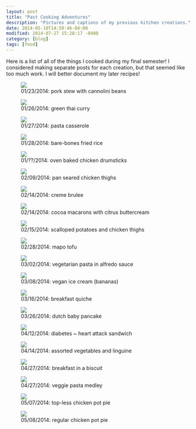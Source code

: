 ```yaml
---
layout: post
title: "Past Cooking Adventures"
description: "Pictures and captions of my previous kitchen creations."
date: 2014-05-10T14:59:46-04:00
modified: 2014-07-27 15:28:17 -0400
category: [blog]
tags: [food]
---
```


Here is a list of all of the things I cooked during my final semester!
I considered making separate posts for each creation, but that seemed
like too much work. I will better document my later recipes!

<figure>
	<img src="https://scontent-b.xx.fbcdn.net/hphotos-frc3/t1.0-9/1011573_10153811222990105_138442725_n.jpg">
	<figcaption>01/23/2014: pork stew with cannolini beans</figcaption>
</figure>

<figure>
	<img src="https://scontent-a.xx.fbcdn.net/hphotos-prn1/t1.0-9/1014033_10153811223165105_1564045403_n.jpg">
	<figcaption>01/26/2014: green thai curry</figcaption>
</figure>

<figure>
	<img src="https://fbcdn-sphotos-c-a.akamaihd.net/hphotos-ak-ash3/t1.0-9/1235393_10153811223335105_300901769_n.jpg">
	<figcaption>01/27/2014: pasta casserole</figcaption>
</figure>

<figure>
	<img src="https://scontent-b.xx.fbcdn.net/hphotos-frc1/t1.0-9/1604649_10153811223830105_777408468_n.jpg">
	<figcaption>01/28/2014: bare-bones fried rice</figcaption>
</figure>

<figure>
	<img src="https://scontent-b.xx.fbcdn.net/hphotos-prn2/t1.0-9/1545572_10153811224055105_1877555522_n.jpg">
	<figcaption>01/??/2014: oven baked chicken drumsticks</figcaption>
</figure>

<figure>
	<img src="https://scontent-a.xx.fbcdn.net/hphotos-prn1/t1.0-9/1014117_10153865701055105_765550760_n.jpg">
	<figcaption>02/09/2014: pan seared chicken thighs</figcaption>
</figure>

<figure>
	<img src="https://scontent-b.xx.fbcdn.net/hphotos-ash3/t1.0-9/1922011_10153880729215105_1648538721_n.jpg">
	<figcaption>02/14/2014: creme brulee</figcaption>
</figure>

<figure>
	<img src="https://scontent-b.xx.fbcdn.net/hphotos-frc1/t1.0-9/1653952_10153880729290105_436846387_n.jpg">
	<figcaption>02/14/2014: cocoa macarons with citrus buttercream</figcaption>
</figure>

<figure>
	<img src="https://scontent-a.xx.fbcdn.net/hphotos-frc3/v/t1.0-9/1797618_10153888134650105_1710785511_n.jpg?oh=52cb2df14b8352cae4da8759685bdc2c&oe=53C2F28E">
	<figcaption>02/15/2014: scalloped potatoes and chicken thighs</figcaption>
</figure>

<figure>
	<img src="https://scontent-a.xx.fbcdn.net/hphotos-prn2/t1.0-9/1779732_10153938942830105_2108336639_n.jpg">
	<figcaption>02/28/2014: mapo tofu</figcaption>
</figure>

<figure>
	<img src="https://scontent-a.xx.fbcdn.net/hphotos-prn1/t1.0-9/1621895_10153946408705105_474255402_n.jpg">
	<figcaption>03/02/2014: vegetarian pasta in alfredo sauce</figcaption>
</figure>

<figure>
	<img src="https://scontent-b.xx.fbcdn.net/hphotos-ash4/t1.0-9/1376344_10153968569075105_179289124_n.jpg">
	<figcaption>03/08/2014: vegan ice cream (bananas)</figcaption>
</figure>

<figure>
	<img src="https://scontent-a.xx.fbcdn.net/hphotos-prn2/t1.0-9/10003270_10153996843455105_1941262308_n.jpg">
	<figcaption>03/16/2014: breakfast quiche</figcaption>
</figure>

<figure>
	<img src="https://scontent-b.xx.fbcdn.net/hphotos-frc1/t1.0-9/1970489_10154031773835105_795212037_n.jpg">
	<figcaption>03/26/2014: dutch baby pancake</figcaption>
</figure>

<figure>
	<img src="https://scontent-b.xx.fbcdn.net/hphotos-frc1/t1.0-9/10006591_10154095699840105_178281674836396770_n.jpg">
	<figcaption>04/12/2014: diabetes ~ heart attack sandwich</figcaption>
</figure>

<figure>
	<img src="https://scontent-b.xx.fbcdn.net/hphotos-prn2/t1.0-9/10259850_10154103888000105_3389425069297170020_n.jpg">
	<figcaption>04/14/2014: assorted vegetables and linguine</figcaption>
</figure>

<figure>
	<img src="https://fbcdn-sphotos-f-a.akamaihd.net/hphotos-ak-frc3/t1.0-9/10274033_10154155273945105_3108743299016198493_n.jpg">
	<figcaption>04/27/2014: breakfast in a biscuit</figcaption>
</figure>

<figure>
	<img src="https://scontent-a.xx.fbcdn.net/hphotos-ash3/t1.0-9/10168182_10154156356010105_696078391647404297_n.jpg">
	<figcaption>04/27/2014: veggie pasta medley</figcaption>
</figure>

<figure>
	<img src="https://fbcdn-sphotos-f-a.akamaihd.net/hphotos-ak-prn2/t1.0-9/10259964_10154196276900105_1568643205645866754_n.jpg">
	<figcaption>05/07/2014: top-less chicken pot pie</figcaption>
</figure>

<figure>
	<img src="https://scontent-b.xx.fbcdn.net/hphotos-frc3/t1.0-9/10308160_10154199778870105_8331631465188679636_n.jpg">
	<figcaption>05/08/2014: regular chicken pot pie</figcaption>
</figure>

